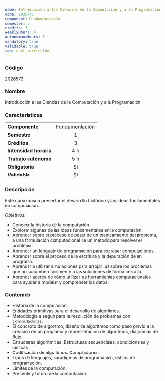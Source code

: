 ```yaml
---
name: Introducción a las Ciencias de la Computación y a la Programación
code: 2026573
component: Fundamentación
semester: 1
credits: 3
weeklyHours: 4
autonomousHours: 5
mandatory: true
validable: true
tag: unal,curriculum
---
```


### Código
2026573

### Nombre
Introducción a las Ciencias de la Computación y a la Programación

### Características

|                        |                |
| ---------------------- |:--------------:|
| **Componente**         | Fundamentación |
| **Semestre**           |       1        |
| **Créditos**           |       3        |
| **Intensidad horaria** |       4 h       |
| **Trabajo autónomo**   |       5 h       |
| **Obligatoria**        |       Sí       |
| **Validable**          |       Sí       |


### Descripción

Este curso busca presentar el desarrollo histórico y las ideas fundamentales en computación.

*Objetivos:*
- Conocer la historia de la computación.
- Explorar algunas de las ideas fundamentales en la computación.
- Aprender sobre el proceso de pasar de un planteamiento del problema, a una formulación computacional de un método para resolver el problema.
- Aprender un lenguaje de programación para expresar computaciones.
- Aprender sobre el proceso de la escritura y la depuración de un programa.
- Aprender a utilizar simulaciones para arrojar luz sobre los problemas que no sucumben fácilmente a las soluciones de forma cerrada.
- Aprender acerca de cómo utilizar las herramientas computacionales para ayudar a modelar y comprender los datos.

### Contenido

- Historia de la computación.
- Entidades primitivas para el desarrollo de algoritmos.
- Metodología a seguir para la resolución de problemas con computadoras.
- El concepto de algoritmo, diseño de algoritmos como paso previo a la creación de un programa y representación de algoritmos, diagramas de flujo.
- Estructuras algorítmicas: Estructuras secuenciales, condicionales y cíclicas.
- Codificación de algoritmos. Compiladores.
- Tipos de lenguajes, paradigmas de programación, estilos de programación.
- Límites de la computación.
- Presente y futuro de la computación.